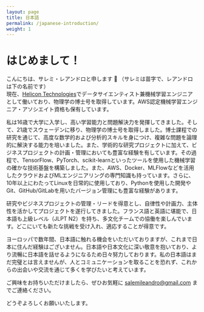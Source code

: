 ```yaml
---
layout: page
title: 日本語
permalink: /japanese-introduction/
weight: 1
---
```


# はじめまして！

こんにちは、サレミ・レアンドロと申します :wave: （サレミは苗字で、レアンドロは下の名前です）<br>
現在、[Helicon Technologies](https://helicon.ai/)でデータサイエンティスト兼機械学習エンジニアとして働いており、物理学の博士号を取得しています。AWS認定機械学習エンジニア・アソシエイト資格も保有しています。

私は16歳で大学に入学し、高い学習能力と問題解決力を発揮してきました。そして、21歳でスウェーデンに移り、物理学の博士号を取得しました。博士課程での研究を通じて、高度な数学的および分析的スキルを身につけ、複雑な問題を論理的に解決する能力を培いました。また、学術的な研究プロジェクトに加えて、ビジネスプロジェクトの計画・管理においても豊富な経験を有しています。その過程で、TensorFlow、PyTorch、scikit-learnといったツールを使用した機械学習の確かな技術基盤を構築しました。また、AWS、Docker、MLFlowなどを活用したクラウドおよびMLエンジニアリングの専門知識も持っています。さらに、10年以上にわたってLinuxを日常的に使用しており、Pythonを使用した開発やGit、GitHub/GitLabを用いたバージョン管理にも豊富な経験があります。

研究やビジネスプロジェクトの管理・リードを得意とし、自律性や計画力、主体性を活かしてプロジェクトを遂行してきました。フランス語と英語に堪能で、日本語も上級レベル（JLPT N2）を持ち、多文化チームでの協働を楽しんでいます。どこにいても新たな挑戦を受け入れ、適応することが得意です。

ヨーロッパで数年間、日本語に触れる機会をいただいておりますが、これまで日本に住んだ経験はございません。日本語や日本文化に深い敬意を抱いており、より流暢に日本語を話せるようになるため日々努力しております。私の日本語はまだ完璧とは言えませんが、人とコミュニケーションを取ることを恐れず、これからの出会いや交流を通じて多くを学びたいと考えています。

ご興味をお持ちいただけましたら、ぜひお気軽に <a href="mailto:salemileandro@gmail.com" class="text-dark">salemileandro@gmail.com</a> までご連絡ください。

どうぞよろしくお願いいたします。